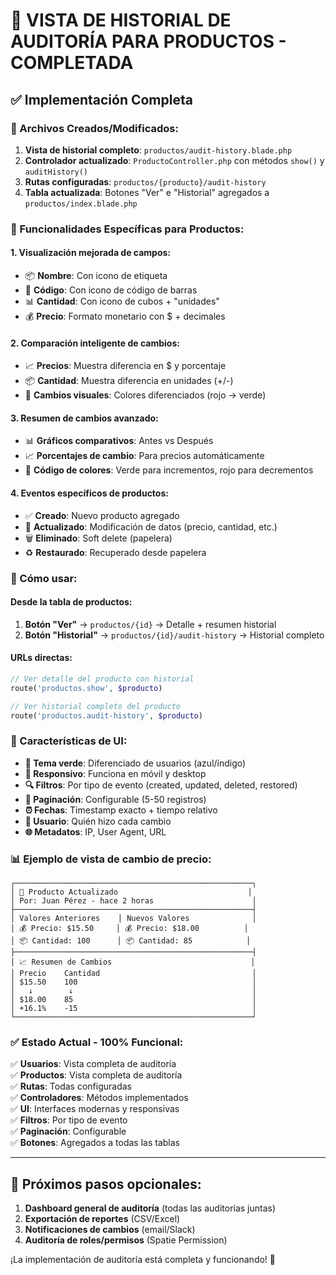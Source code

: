 # 🎉 VISTA DE HISTORIAL DE AUDITORÍA PARA PRODUCTOS - COMPLETADA

## ✅ Implementación Completa

### 📁 Archivos Creados/Modificados:

1. **Vista de historial completo**: `productos/audit-history.blade.php`
2. **Controlador actualizado**: `ProductoController.php` con métodos `show()` y `auditHistory()`
3. **Rutas configuradas**: `productos/{producto}/audit-history`
4. **Tabla actualizada**: Botones "Ver" e "Historial" agregados a `productos/index.blade.php`

### 🎯 Funcionalidades Específicas para Productos:

#### 1. **Visualización mejorada de campos**:
- 📦 **Nombre**: Con icono de etiqueta
- 🔢 **Código**: Con icono de código de barras  
- 📊 **Cantidad**: Con icono de cubos + "unidades"
- 💰 **Precio**: Formato monetario con $ + decimales

#### 2. **Comparación inteligente de cambios**:
- 📈 **Precios**: Muestra diferencia en $ y porcentaje
- 📦 **Cantidad**: Muestra diferencia en unidades (+/-)
- 🔄 **Cambios visuales**: Colores diferenciados (rojo → verde)

#### 3. **Resumen de cambios avanzado**:
- 📊 **Gráficos comparativos**: Antes vs Después
- 📈 **Porcentajes de cambio**: Para precios automáticamente
- 🎨 **Código de colores**: Verde para incrementos, rojo para decrementos

#### 4. **Eventos específicos de productos**:
- ✅ **Creado**: Nuevo producto agregado
- 📝 **Actualizado**: Modificación de datos (precio, cantidad, etc.)
- 🗑️ **Eliminado**: Soft delete (papelera)
- ♻️ **Restaurado**: Recuperado desde papelera

### 🚀 Cómo usar:

#### **Desde la tabla de productos**:
1. **Botón "Ver"** → `productos/{id}` → Detalle + resumen historial
2. **Botón "Historial"** → `productos/{id}/audit-history` → Historial completo

#### **URLs directas**:
```php
// Ver detalle del producto con historial
route('productos.show', $producto)

// Ver historial completo del producto
route('productos.audit-history', $producto)
```

### 🎨 Características de UI:

- **🎨 Tema verde**: Diferenciado de usuarios (azul/índigo)
- **📱 Responsivo**: Funciona en móvil y desktop
- **🔍 Filtros**: Por tipo de evento (created, updated, deleted, restored)
- **📄 Paginación**: Configurable (5-50 registros)
- **⏰ Fechas**: Timestamp exacto + tiempo relativo
- **👤 Usuario**: Quién hizo cada cambio
- **🌐 Metadatos**: IP, User Agent, URL

### 📊 Ejemplo de vista de cambio de precio:

```
┌─────────────────────────────────────────────────────┐
│ 📝 Producto Actualizado                             │
│ Por: Juan Pérez - hace 2 horas                      │
├─────────────────────────────────────────────────────┤
│ Valores Anteriores    │ Nuevos Valores              │
│ 💰 Precio: $15.50     │ 💰 Precio: $18.00          │
│ 📦 Cantidad: 100      │ 📦 Cantidad: 85            │
├─────────────────────────────────────────────────────┤
│ 📈 Resumen de Cambios                               │
│ Precio    Cantidad                                  │
│ $15.50    100                                       │
│   ↓        ↓                                        │
│ $18.00    85                                        │
│ +16.1%    -15                                       │
└─────────────────────────────────────────────────────┘
```

### ✅ **Estado Actual - 100% Funcional**:

✅ **Usuarios**: Vista completa de auditoría  
✅ **Productos**: Vista completa de auditoría  
✅ **Rutas**: Todas configuradas  
✅ **Controladores**: Métodos implementados  
✅ **UI**: Interfaces modernas y responsivas  
✅ **Filtros**: Por tipo de evento  
✅ **Paginación**: Configurable  
✅ **Botones**: Agregados a todas las tablas  

---

## 🎯 Próximos pasos opcionales:

1. **Dashboard general de auditoría** (todas las auditorías juntas)
2. **Exportación de reportes** (CSV/Excel)  
3. **Notificaciones de cambios** (email/Slack)
4. **Auditoría de roles/permisos** (Spatie Permission)

¡La implementación de auditoría está completa y funcionando! 🚀
